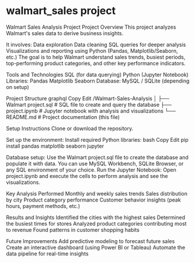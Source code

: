 # walmart_sales project
Walmart Sales Analysis Project
 Project Overview
This project analyzes Walmart's sales data to derive business insights.

It involves:
Data exploration
Data cleaning
SQL queries for deeper analysis
Visualizations and reporting using Python (Pandas, Matplotlib/Seaborn, etc.)
The goal is to help Walmart understand sales trends, busiest periods, top-performing product categories, and other key performance indicators.

 Tools and Technologies
SQL (for data querying)
Python (Jupyter Notebook)
Libraries:
Pandas
Matplotlib
Seaborn
Database: MySQL / SQLite (depending on setup)

 Project Structure
graphql
Copy
Edit
/Walmart-Sales-Analysis
│
├── Walmart project.sql    # SQL file to create and query the database
├── project.ipynb           # Jupyter notebook with analysis and visualizations
└── README.md               # Project documentation (this file)

 Setup Instructions
Clone or download the repository.

Set up the environment:
Install required Python libraries:
bash
Copy
Edit
pip install pandas matplotlib seaborn jupyter

Database setup:
Use the Walmart project.sql file to create the database and populate it with data.
You can use MySQL Workbench, SQLite Browser, or any SQL environment of your choice.
Run the Jupyter Notebook:
Open project.ipynb and execute the cells to perform analysis and see the visualizations.

 Key Analysis Performed
Monthly and weekly sales trends
Sales distribution by city
Product category performance
Customer behavior insights (peak hours, payment methods, etc.)

Results and Insights
Identified the cities with the highest sales
Determined the busiest times for stores
Analyzed product categories contributing most to revenue
Found patterns in customer shopping habits

 Future Improvements
Add predictive modeling to forecast future sales
Create an interactive dashboard (using Power BI or Tableau)
Automate the data pipeline for real-time insights

